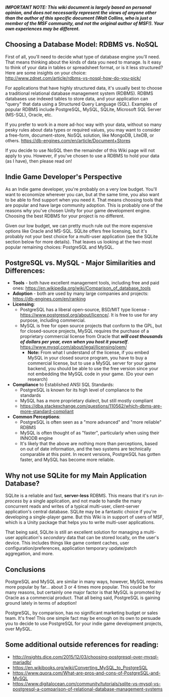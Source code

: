 **_IMPORTANT NOTE: This wiki document is largely based on personal opinion, and does not necessarily represent the views of anyone other than the author of this specific document (Walt Collins, who is just a member of the MSF community, and not the original author of MSF!). Your own experiences may be different._**

## Choosing a Database Model: RDBMS vs. NoSQL

First of all, you'll need to decide what type of database engine you'll need. That means thinking about the kinds of data you need to manage. Is it easy to think of your data in tables or spreadsheet format, or is it less structured? Here are some insights on your choice: <http://www.zdnet.com/article/rdbms-vs-nosql-how-do-you-pick/>

For applications that have highly structured data, it's usually best to choose a traditional relational database management system (RDBMS). RDBMS databases use indexed tables to store data, and your application can "query" that data using a Structured Query Language (SQL). Examples of popular RDBMS include PostgreSQL, MySQL, SQLite, Microsoft SQL Server (MS-SQL), Oracle, etc. 

If you prefer to work in a more ad-hoc way with your data, without so many pesky rules about data types or required values, you may want to consider a free-form, document-store, NoSQL solution, like MongoDB, LiteDB, or others. <https://db-engines.com/en/article/Document+Stores>

If you decide to use NoSQL then the remainder of this Wiki page will not apply to you. However, if you've chosen to use a RDBMS to hold your data (as I have), then please read on!

## Indie Game Developer's Perspective

As an Indie game developer, you're probably on a very low budget. You'll want to economize wherever you can, but at the same time, you also want to be able to find support when you need it. That means choosing tools that are popular and have large community adoption. This is probably one of the reasons why you've chosen Unity for your game development engine. Choosing the best RDBMS for your project is no different.

Given our low budget, we can pretty much rule out the more expensive options like Oracle and MS-SQL. SQLite offers free licensing, but it's probably not your best choice for a multi-user application (see the SQLite section below for more details). That leaves us looking at the two most popular remaining choices: PostgreSQL and MySQL.

## PostgreSQL vs. MySQL - Major Similarities and Differences:

* **Tools** - both have excellent management tools, including free and paid ones: <https://en.wikipedia.org/wiki/Comparison_of_database_tools>
* **Adoption** - both are used by many large companies and projects: <https://db-engines.com/en/ranking>
* **Licensing**:  
  * PostgreSQL has a liberal open-source, BSD/MIT type license - <https://www.postgresql.org/about/licence/>. It is free to use for any purpose, including commercial.
  * MySQL is free for open source projects that conform to the GPL, but for closed-source projects, MySQL requires the purchase of a proprietary commercial license from Oracle that _**will cost thousands of dollars per year, even when you host it yourself**_. <https://www.mysql.com/about/legal/licensing/oem/>
    * **Note:** From what I understand of the license, if you embed MySQL in your closed source program, you have to buy a commercial license, but to use a MySQL server for your game backend, you should be able to use the free version since your not embedding the MySQL code in your game. (Do your own research)
* **Compliance** to Established ANSI SQL Standards:
  * PostgreSQL is known for its high level of compliance to the standards
  * MySQL has a more proprietary dialect, but still mostly compliant
  * <https://dba.stackexchange.com/questions/110562/which-dbms-are-more-standard-compliant>
* **Common Perceptions**:
  * PostgreSQL is often seen as a "more advanced" and "more reliable" RDBMS
  * MySQL is often thought of as "faster", particularly when using their INNODB engine
  * It's likely that the above are nothing more than perceptions, based on out of date information, and the two systems are technically comparable at this point. In recent versions, PostgreSQL has gotten faster, and MySQL has become more reliable.

## Why not use SQLite for my Main Application Database?

SQLite is a reliable and fast, **server-less** RDBMS. This means that it's run _in-process_ by a single application, and not made to handle the many concurrent reads and writes of a typical multi-user, client-server application's central database. SQLite may be a fantastic choice if you're developing a single-player game. But this Wiki is in support of users of MSF, which is a Unity package that helps you to write multi-user applications.

That being said, SQLite is still an excellent solution for managing a multi-user application's _secondary_ data that can be stored locally, on the user's device. This includes things like game content caches, user configuration/preferences, application temporary update/patch aggregation, and more.

## Conclusions

PostgreSQL and MySQL are similar in many ways, however, MySQL remains more popular by far... about 3 or 4 times more popular. This could be for many reasons, but certainly one major factor is that MySQL is promoted by Oracle as a commercial product. That all being said, PostgreSQL is gaining ground lately in terms of adoption!

PostgreSQL, by comparison, has no significant marketing budget or sales team. It's free! This one simple fact may be enough on its own to persuade you to decide to use PostgreSQL for your indie game development projects, over MySQL.

## Some additional outside references for reading:
* <http://insights.dice.com/2015/12/03/choosing-postgresql-over-mysql-mariadb/>
* <https://en.wikibooks.org/wiki/Converting_MySQL_to_PostgreSQL>
* <https://www.quora.com/What-are-pros-and-cons-of-PostgreSQL-and-MySQL>
* <https://www.digitalocean.com/community/tutorials/sqlite-vs-mysql-vs-postgresql-a-comparison-of-relational-database-management-systems>